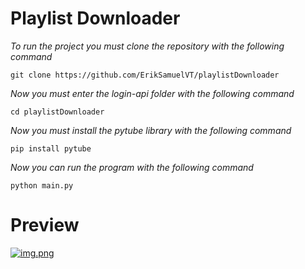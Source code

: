 # Playlist Downloader

_To run the project you must clone the repository with the following command_
```
git clone https://github.com/ErikSamuelVT/playlistDownloader
```
_Now you must enter the login-api folder with the following command_
```
cd playlistDownloader
```
_Now you must install the pytube library with the following command_
```
pip install pytube
```
_Now you can run the program with the following command_
```
python main.py
```
# Preview
[![img.png](https://i.postimg.cc/858bc3g5/img.png)](https://postimg.cc/XZ85DsJS)
